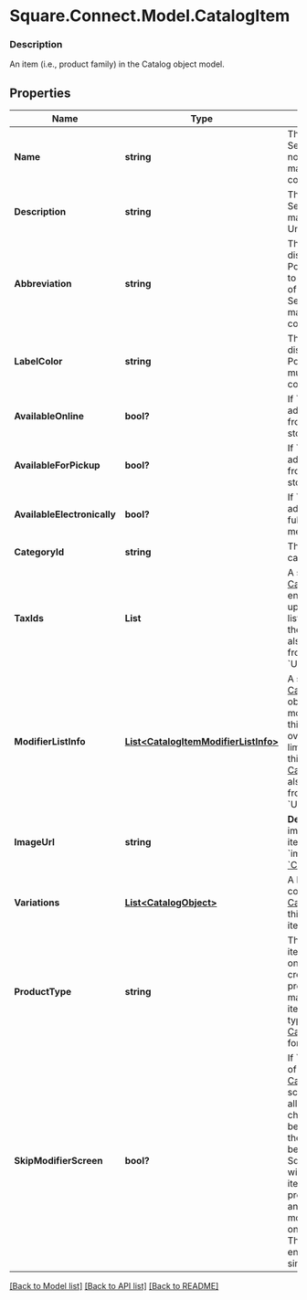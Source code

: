 # Square.Connect.Model.CatalogItem

### Description

An item (i.e., product family) in the Catalog object model.

## Properties

Name | Type | Description | Notes
------------ | ------------- | ------------- | -------------
**Name** | **string** | The item&#39;s name. Searchable. This field must not be empty. This field has max length of 512 Unicode code points. | [optional] 
**Description** | **string** | The item&#39;s description. Searchable. This field has max length of 4096 Unicode code points. | [optional] 
**Abbreviation** | **string** | The text of the item&#39;s display label in the Square Point of Sale app. Only up to the first five characters of the string are used. Searchable. This field has max length of 24 Unicode code points. | [optional] 
**LabelColor** | **string** | The color of the item&#39;s display label in the Square Point of Sale app. This must be a valid hex color code. | [optional] 
**AvailableOnline** | **bool?** | If &#x60;true&#x60;, the item can be added to shipping orders from the merchant&#39;s online store. | [optional] 
**AvailableForPickup** | **bool?** | If &#x60;true&#x60;, the item can be added to pickup orders from the merchant&#39;s online store. | [optional] 
**AvailableElectronically** | **bool?** | If &#x60;true&#x60;, the item can be added to electronically fulfilled orders from the merchant&#39;s online store. | [optional] 
**CategoryId** | **string** | The ID of the item&#39;s category, if any. | [optional] 
**TaxIds** | **List<string>** | A set of IDs indicating the [CatalogTax](#type-catalogtax)es that are enabled for this item. When updating an item, any taxes listed here will be added to the item. [CatalogTax](#type-catalogtax)es may also be added to or deleted from an item using &#x60;UpdateItemTaxes&#x60;. | [optional] 
**ModifierListInfo** | [**List&lt;CatalogItemModifierListInfo&gt;**](CatalogItemModifierListInfo.md) | A set of [CatalogItemModifierListInfo](#type-catalogitemmodifierlistinfo) objects representing the modifier lists that apply to this item, along with the overrides and min and max limits that are specific to this item. [CatalogModifierList](#type-catalogmodifierlist)s may also be added to or deleted from an item using &#x60;UpdateItemModifierLists&#x60;. | [optional] 
**ImageUrl** | **string** | __Deprecated__. The URL of an image representing this item. Deprecated in favor of &#x60;image_id&#x60; in [&#x60;CatalogObject&#x60;](#type-catalogobject). | [optional] 
**Variations** | [**List&lt;CatalogObject&gt;**](CatalogObject.md) | A list of [CatalogObject](#type-catalogobject)s containing the [CatalogItemVariation](#type-catalogitemvariation)s for this item.  Maximum: 250 item variations | [optional] 
**ProductType** | **string** | The product type of the item. May not be changed once an item has been created.  Only items of product type &#x60;REGULAR&#x60; may be created by this API; items with other product types are read-only. See [CatalogItemProductType](#type-catalogitemproducttype) for possible values | [optional] 
**SkipModifierScreen** | **bool?** | If &#x60;false&#x60;, the Square Point of Sale app will present the [CatalogItem](#type-catalogitem)&#39;s details screen immediately, allowing the merchant to choose [CatalogModifier](#type-catalogmodifier)s before adding the item to the cart.  This is the default behavior.  If &#x60;true&#x60;, the Square Point of Sale app will immediately add the item to the cart with the pre-selected modifiers, and merchants can edit modifiers by drilling down onto the item&#39;s details.  Third-party clients are encouraged to implement similar behaviors. | [optional] 



[[Back to Model list]](../README.md#documentation-for-models) [[Back to API list]](../README.md#documentation-for-api-endpoints) [[Back to README]](../README.md)

